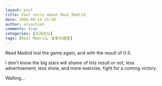 ```yaml
---
layout: post
title: Feel sorry about Real Madrid
date: 2005-09-14 15:20
author: alvachien
comments: true
categories: [五洲足坛]
tags: [Real Madrid, 皇家马德里]
---
```


Read Madrid lost the game again, and with the result of 0:3.

I don't know the big stars will shame of this result or not, less advertisement, less show, and more exercise, fight for a coming victory.

Waiting...

